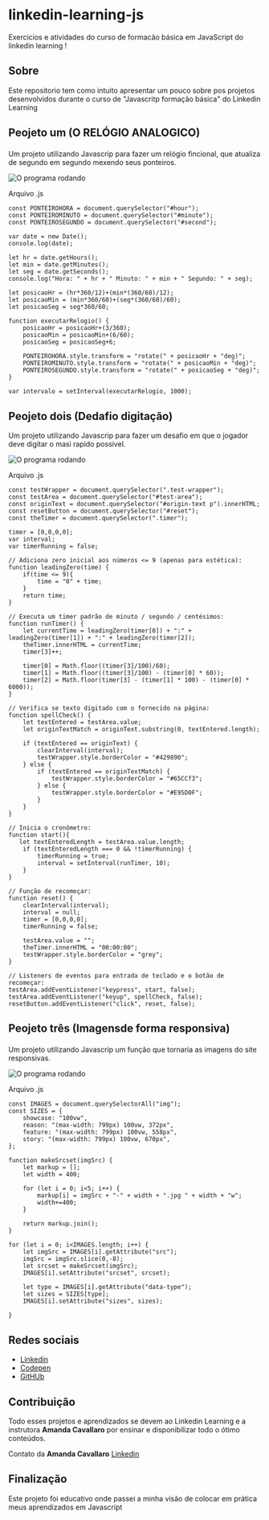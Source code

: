# linkedin-learning-js
Exercicios e atividades do curso de formacão básica em JavaScript do linkedin learning !


## Sobre
Este repositorio tem como intuito apresentar um pouco sobre pos projetos desenvolvidos durante o curso
de "Javascritp formação básica" do Linkedin Learning


## Peojeto um (O RELÓGIO ANALOGICO)<ul>

Um projeto utilizando Javascrip para fazer um relógio fincional, que atualiza de 
segundo em segundo mexendo seus ponteiros.

![O programa rodando](./imgprojeto/projeto1img.png)
  
Arquivo .js
  
```
const PONTEIROHORA = document.querySelector("#hour");
const PONTEIROMINUTO = document.querySelector("#minute");
const PONTEIROSEGUNDO = document.querySelector("#second");

var date = new Date();
console.log(date);

let hr = date.getHours();
let min = date.getMinutes();
let seg = date.getSeconds();
console.log("Hora: " + hr + " Minuto: " + min + " Segundo: " + seg);

let posicaoHr = (hr*360/12)+(min*(360/60)/12);
let posicaoMin = (min*360/60)+(seg*(360/60)/60);
let posicaoSeg = seg*360/60;

function executarRelogio() {
    posicaoHr = posicaoHr+(3/360);
    posicaoMin = posicaoMin+(6/60);
    posicaoSeg = posicaoSeg+6;

    PONTEIROHORA.style.transform = "rotate(" + posicaoHr + "deg)";
    PONTEIROMINUTO.style.transform = "rotate(" + posicaoMin + "deg)";
    PONTEIROSEGUNDO.style.transform = "rotate(" + posicaoSeg + "deg)";
}

var intervalo = setInterval(executarRelogio, 1000);
```

## Peojeto dois (Dedafio digitação)

Um projeto utilizando Javascrip para fazer um desafio em que o jogador deve digitar o masi rapido possivel.

![O programa rodando](./imgprojeto/projeto2img.png)
  
Arquivo .js
  
```
const testWrapper = document.querySelector(".test-wrapper");
const testArea = document.querySelector("#test-area");
const originText = document.querySelector("#origin-text p").innerHTML;
const resetButton = document.querySelector("#reset");
const theTimer = document.querySelector(".timer");

timer = [0,0,0,0];
var interval;
var timerRunning = false;

// Adiciona zero inicial aos números <= 9 (apenas para estética):
function leadingZero(time) {
    if(time <= 9){
        time = "0" + time;
    }
    return time;
}

// Executa um timer padrão de minuto / segundo / centésimos:
function runTimer() {
    let currentTime = leadingZero(timer[0]) + ":" + leadingZero(timer[1]) + ":" + leadingZero(timer[2]);
    theTimer.innerHTML = currentTime;
    timer[3]++;

    timer[0] = Math.floor((timer[3]/100)/60);
    timer[1] = Math.floor((timer[3]/100) - (timer[0] * 60));
    timer[2] = Math.floor(timer[3] - (timer[1] * 100) - (timer[0] * 6000));
}

// Verifica se texto digitado com o fornecido na página:
function spellCheck() { 
    let textEntered = testArea.value;
    let originTextMatch = originText.substring(0, textEntered.length);
    
    if (textEntered == originText) {
        clearInterval(interval);
        testWrapper.style.borderColor = "#429890";
    } else {
        if (textEntered == originTextMatch) {
            testWrapper.style.borderColor = "#65CCf3";
        } else {
            testWrapper.style.borderColor = "#E95D0F";
        }
    }
}

// Inicia o cronômetro:
function start(){
   let textEnteredLength = testArea.value.length;
    if (textEnteredLength === 0 && !timerRunning) {
        timerRunning = true;
        interval = setInterval(runTimer, 10);
    }
}

// Função de recomeçar:
function reset() {
    clearInterval(interval);
    interval = null;
    timer = [0,0,0,0];
    timerRunning = false;

    testArea.value = "";
    theTimer.innerHTML = "00:00:00";
    testWrapper.style.borderColor = "grey";
}

// Listeners de eventos para entrada de teclado e o botão de recomeçar:
testArea.addEventListener("keypress", start, false);
testArea.addEventListener("keyup", spellCheck, false);
resetButton.addEventListener("click", reset, false);
```

## Peojeto três (Imagensde forma responsiva)<ul>

Um projeto utilizando Javascrip um função que tornaria as imagens do site responsivas.

![O programa rodando](./imgprojeto/projeto3img.png)
  
Arquivo .js
  
```
const IMAGES = document.querySelectorAll("img");
const SIZES = {
    showcase: "100vw",
    reason: "(max-width: 799px) 100vw, 372px",
    feature: "(max-width: 799px) 100vw, 558px",
    story: "(max-width: 799px) 100vw, 670px",
};

function makeSrcset(imgSrc) {
    let markup = [];
    let width = 400;

    for (let i = 0; i<5; i++) {
        markup[i] = imgSrc + "-" + width + ".jpg " + width + "w";
        width+=400;
    }

    return markup.join();
}

for (let i = 0; i<IMAGES.length; i++) {
    let imgSrc = IMAGES[i].getAttribute("src");
    imgSrc = imgSrc.slice(0,-8);
    let srcset = makeSrcset(imgSrc);
    IMAGES[i].setAttribute("srcset", srcset);

    let type = IMAGES[i].getAttribute("data-type");
    let sizes = SIZES[type];
    IMAGES[i].setAttribute("sizes", sizes);

}

```


## Redes sociais

* [Linkedin](https://www.linkedin.com/in/adilson-júnior-5b0934187) 
* [Codepen](https://codepen.io/adilson-j-nior) 
* [GitHUb](https://github.com/1Adilson) 

## Contribuição
Todo esses projetos e aprendizados se devem ao Linkedin Learning e a instrutora <b>Amanda Cavallaro</b> por ensinar e disponibilizar todo o ótimo conteúdos.

Contato da <b>Amanda Cavallaro</b> [Linkedin](https://www.linkedin.com/in/amandacavallaro/?trk=lil_course) 

## Finalização
Este projeto foi educativo onde passei a minha visão de colocar em prática meus aprendizados em Javascript

      
